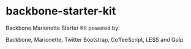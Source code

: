 backbone-starter-kit
====================

Backbone.Marionette Starter Kit powered by:

Backbone, Marionette, Twitter Bootstrap, CoffeeScript, LESS and Gulp.
